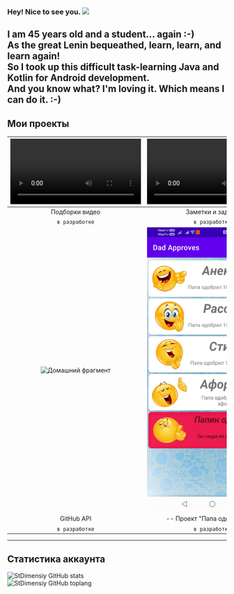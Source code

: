### Hey! Nice to see you. <img src="https://raw.githubusercontent.com/iampavangandhi/iampavangandhi/master/gifs/Hi.gif" width="30px"></h2>
I am 45 years old and a student... again :-)    
As the great Lenin bequeathed, learn, learn, and learn again!    
So I took up this difficult task-learning Java and Kotlin for Android development.    
And you know what? I'm loving it. Which means I can do it. :-)    
---
## Мои проекты
| <video src="https://user-images.githubusercontent.com/73497940/118815431-e8418280-b8b9-11eb-983d-7071fcddd7c5.mp4"></video> | <video src="https://user-images.githubusercontent.com/73497940/118871785-9405c500-b8f0-11eb-8b67-95a81184910c.mp4"></video> | <video src="https://user-images.githubusercontent.com/73497940/118872693-843ab080-b8f1-11eb-91a3-fe212b9bfac7.mp4"></video> |
|:--------------------------------:|:--------------------------------:|:--------------------------------:|
| Подборки видео | Заметки и задачи| Простой калькулятор |
| `в разработке` | `в разработке` | `в разработке` |
| <img src="https://github.com/stdimensiy/GeekBrains_Course_Popular_libraries_HW_My_GIT_API_App/blob/master/snapshots/MyGit_8.jpg" width="300" title="Домашний фрагмент"> | <img src="https://github.com/stdimensiy/GeekBrains_Course_Popular_libraries_CP_Dad_approves_of_good_jokes_App/blob/master/snapshots/dadapproves_1.jpg" width="300" title="Домашний фрагмент"> | <img src="https://raw.githubusercontent.com/stdimensiy/My_PDF_Viewer_App_On_Kotlin/develop/snapshots/My_PDF_Viewer_App_On_Kotlin_1.jpg" width="300" title="Домашний фрагмент"> |
| GitHub API | -- Проект "Папа одобряет" --| <a href="https://github.com/stdimensiy/My_PDF_Viewer_App_On_Kotlin">My_PDF_Viewer_App_On_Kotlin</a> |
| `в разработке` | `в разработке` | `готов` |

---
## Статистика аккаунта
![StDimensiy GitHub stats](https://github-readme-stats.vercel.app/api?username=stdimensiy&show_icons=true&theme=vue)    
![StDimensiy GitHub toplang](https://github-readme-stats.vercel.app/api/top-langs/?username=stdimensiy&layout=compact&theme=vue)
<!--
**stdimensiy/stdimensiy** is a ✨ _special_ ✨ repository because its `README.md` (this file) appears on your GitHub profile.

Here are some ideas to get you started:

- 🔭 I’m currently working on ...
- 🌱 I’m currently learning ...
- 👯 I’m looking to collaborate on ...
- 🤔 I’m looking for help with ...
- 💬 Ask me about ...
- 📫 How to reach me: ...
- 😄 Pronouns: ...
- ⚡ Fun fact: ...
-->

